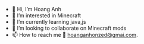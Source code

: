 - 👋 Hi, I’m Hoang Anh
- 👀 I’m interested in Minecraft
- 🌱 I’m currently learning java,js
- 💞️ I’m looking to collaborate on Minecraft mods
- 📫 How to reach me 📧 hoanganhonzed@gmai.com.

<!---
nhoxlovew/nhoxlovew is a ✨ special ✨ repository because its `README.md` (this file) appears on your GitHub profile.
You can click the Preview link to take a look at your changes.
--->
